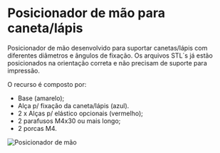 # Posicionador de mão para caneta/lápis

Posicionador de mão desenvolvido para suportar canetas/lápis com diferentes diâmetros e ângulos de fixação. Os arquivos STL´s já estão posicionados na orientação correta e não precisam de suporte para impressão.

O recurso é composto por:

-   Base (amarelo);
-   Alça p/ fixação da caneta/lápis (azul).
-   2 x Alças p/ elástico opcionais (vermelho);
-   2 parafusos M4x30 ou mais longo;
-   2 porcas M4.

![Posicionador de mão](https://lh3.googleusercontent.com/pw/AP1GczPEuH7egi9pHyFBSzbCmunaI5kgKzqfi_Wz-JVdWUQ8YT2TM_zUomv6eO4WjNbWjEF3ZAsRl8ULVxRadFKO9KtmSf3Um3N-S90tBS5xAEg5ctWIqtAK25qYxcVdiXqCazV5vUQ4y0pIJbaRGU3wUpGq=w1035-h711-s-no-gm?authuser=0)
